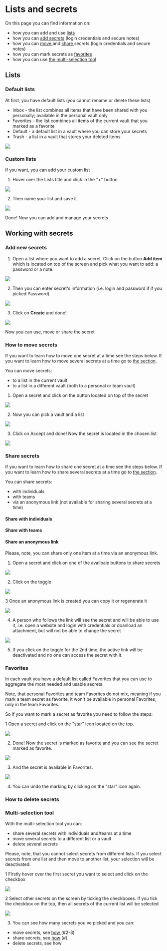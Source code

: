 # Lists and secrets

On this page you can find information on:

* how you can add and use [lists](https://github.com/caesar-team/docs/blob/master/user_docs/items.md#lists)
* how you can [add secrets](https://github.com/caesar-team/docs/blob/master/user_docs/items.md#add-new-secrets) \(login credentials and secure notes\)
* how you can [move ](https://github.com/caesar-team/docs/blob/master/user_docs/items.md#how-to-move-secrets)and [share ](https://github.com/caesar-team/docs/blob/master/user_docs/items.md#share-secrets)secrets \(login credentials and secure notes\)
* how you can mark secrets as [favorites](https://github.com/caesar-team/docs/blob/master/user_docs/items.md#favorites)
* how you can use [the multi-selection tool](https://github.com/caesar-team/docs/blob/master/user_docs/items.md#multi-selection-tool)

## Lists

### Default lists

At first, you have default lists \(you cannot rename or delete these lists\)

* Inbox - the list combines all items that have been shared with you personally; available in the personal vault only
* Favorites - the list combines all items of the current vault that you marked as a favorite
* Default - a default list in a vault where you can store your secrets
* Trash - a list in a vault that stores your deleted items 

![](../.gitbook/assets/image%20%2829%29.png)

### Custom lists

If you want, you can add your custom list

1. Hover over the Lists title and click in the "+" button

![](../.gitbook/assets/image%20%2826%29.png)

2. Then name your list and save it

![](../.gitbook/assets/image%20%2825%29.png)

Done! Now you can add and manage your secrets

## Working with secrets

### Add new secrets

1. Open a list where you want to add a secret. Click on the button **Add item** which is located on top of the screen and pick what you want to add: a password or a note.

![](../.gitbook/assets/image%20%2822%29.png)

2. Then you can enter secret's information \(i.e. login and password if if you picked Password\)

![](../.gitbook/assets/image%20%2830%29.png)

3. Click on **Create** and done! 

![](../.gitbook/assets/image%20%2843%29.png)

Now you can use, move or share the secret

### How to move secrets 

If you want to learn how to move one secret at a time see the steps below. If you want to learn how to move several secrets at a time go to [the section](https://github.com/caesar-team/docs/blob/master/user_docs/items.md#multi-selection-tool).

You can move secrets:

* to a list in the current vault
* to a list in a different vault \(both to a personal or team vault\)

1. Open a secret and click on the button located on top of the secret

![](../.gitbook/assets/image%20%2839%29.png)

2. Now you can pick a vault and a list

![](../.gitbook/assets/image%20%2841%29.png)

3. Click on Accept and done! Now the secret is located in the chosen list

![](../.gitbook/assets/image%20%2834%29.png)

### Share secrets

If you want to learn how to share one secret at a time see the steps below. If you want to learn how to share several secrets at a time go to [the section](https://github.com/caesar-team/docs/blob/master/user_docs/items.md#multi-selection-tool).

You can share secrets:

* with individuals
* with teams
* via an anonymous link \(not available for sharing several secrets at a time\) 

#### Share with individuals

#### Share with teams

#### Share an anonymous link

Please, note, you can share only one item at a time via an anonymous link.

1. Open a secret and click on one of the availbale buttons to share secrets

![](../.gitbook/assets/image%20%2840%29.png)

2. Click on the toggle

![](../.gitbook/assets/image%20%2837%29.png)

3 Once an anonymous link is created you can copy it or regenerate it

![](../.gitbook/assets/image%20%2846%29.png)

4. A person who follows the link will see the secret and will be able to use it, i.e. open a website and login with credentials or doanload an attachment, but will not be able to change the secret

![](../.gitbook/assets/image%20%2848%29.png)

5. If you click on the toggle for the 2nd time, the active link will be deactivated and no one can access the secret with it.

### Favorites

In each vault you have a default list called Favorites that you can use to aggregate the most needed and usable secrets.

Note, that personal Favorites and team Favorites do not mix, meaning if you mark a team secret as favorite, it won't be available in personal Favorites, only in the team Favorites. 

So if you want to mark a secret as favorite you need to follow the steps:

1 Open a secret and click on the "star" icon located on the top.

![](../.gitbook/assets/image%20%2847%29.png)

2. Done! Now the secret is marked as favorite and you can see the secret marked as favorite.

![](../.gitbook/assets/image%20%2836%29.png)

3. And the secret is available in Favorites.

![](../.gitbook/assets/image%20%2833%29.png)

4. You can undo the marking by clicking on the "star" icon again.

### How to delete secrets

### Multi-selection tool

With the multi-selection tool you can:

* share several secrets with individuals and/teams at a time
* move several secrets to a different list or a vault 
* delete several secrets

Please, note, that you cannot select secrets from different lists. If you select secrets from one list and then move to another list, your selection will be deactivated. 

1 Firstly hover over the first secret you want to select and click on the checkbox

![](../.gitbook/assets/image%20%2844%29.png)

2 Select other secrets on the screen by ticking the checkboxes. If you tick the checkbox on the top, then all secrets of the current list will be selected

![](../.gitbook/assets/image%20%2845%29.png)

3. You can see how many secrets you've picked and you can:

* move secrets, see [how ](https://github.com/caesar-team/docs/blob/master/user_docs/items.md#how-to-move-secrets)\(\#2-3\)
* share secrets, see [how](https://github.com/caesar-team/docs/blob/master/user_docs/items.md#share-secrets) \(\#\)
* delete secrets, see how





